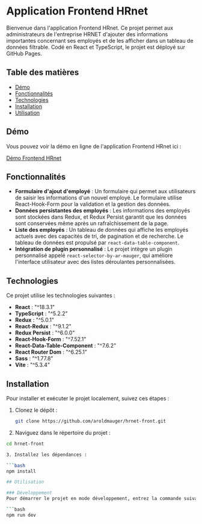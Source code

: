 # Application Frontend HRnet

Bienvenue dans l'application Frontend HRnet. Ce projet permet aux administrateurs de l'entreprise HRNET d'ajouter des informations importantes concernant ses employés et de les afficher dans un tableau de données filtrable. Codé en React et TypeScript, le projet est déployé sur GitHub Pages.

## Table des matières

- [Démo](#démo)
- [Fonctionnalités](#fonctionnalités)
- [Technologies](#technologies)
- [Installation](#installation)
- [Utilisation](#utilisation)

## Démo

Vous pouvez voir la démo en ligne de l'application Frontend HRnet ici :

[Démo Frontend HRnet](https://aroldmauger.github.io/hrnet-front/)

## Fonctionnalités

- **Formulaire d'ajout d'employé** : Un formulaire qui permet aux utilisateurs de saisir les informations d'un nouvel employé. Le formulaire utilise React-Hook-Form pour la validation et la gestion des données.
- **Données persistantes des employés** : Les informations des employés sont stockées dans Redux, et Redux Persist garantit que les données sont conservées même après un rafraîchissement de la page.
- **Liste des employés** : Un tableau de données qui affiche les employés actuels avec des capacités de tri, de pagination et de recherche. Le tableau de données est propulsé par `react-data-table-component`.
- **Intégration de plugin personnalisé** : Le projet intègre un plugin personnalisé appelé `react-selector-by-ar-mauger`, qui améliore l'interface utilisateur avec des listes déroulantes personnalisées.

## Technologies

Ce projet utilise les technologies suivantes :

- **React** : "^18.3.1"
- **TypeScript** : "^5.2.2"
- **Redux** : "^5.0.1"
- **React-Redux** : "^9.1.2"
- **Redux Persist** : "^6.0.0"
- **React-Hook-Form** : "^7.52.1"
- **React-Data-Table-Component** : "^7.6.2"
- **React Router Dom** : "^6.25.1"
- **Sass** : "^1.77.8"
- **Vite** : "^5.3.4"

## Installation

Pour installer et exécuter le projet localement, suivez ces étapes :

1. Clonez le dépôt :

   ```bash
   git clone https://github.com/aroldmauger/hrnet-front.git


2. Naviguez dans le répertoire du projet :

  ```bash
  cd hrnet-front

3. Installez les dépendances :

  ```bash
  npm install

## Utilisation

### Développement
Pour démarrer le projet en mode développement, entrez la commande suivante dans votre terminal :

  ```bash
  npm run dev
